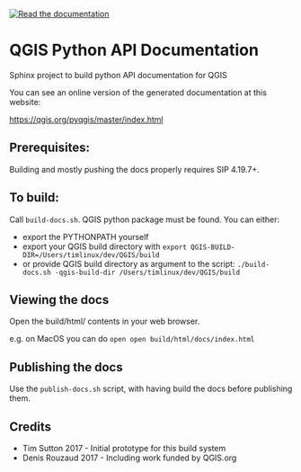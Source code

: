 [![Read the documentation](https://img.shields.io/badge/Read-the%20docs-green.svg)](https://qgis.org/pyqgis/master/index.html)

# QGIS Python API Documentation

Sphinx project to build python API documentation for QGIS

You can see an online version of the generated documentation at this
website:

https://qgis.org/pyqgis/master/index.html

## Prerequisites:

Building and mostly pushing the docs properly requires SIP 4.19.7+.


## To build:

Call ``build-docs.sh``. QGIS python package must be found.
You can either:

* export the PYTHONPATH yourself
* export your QGIS build directory with ``export QGIS-BUILD-DIR=/Users/timlinux/dev/QGIS/build``
* or provide QGIS build directory as argument to the script: ``./build-docs.sh -qgis-build-dir /Users/timlinux/dev/QGIS/build``

## Viewing the docs

Open the build/html/ contents in your web browser.

e.g. on MacOS you can do ``open open build/html/docs/index.html``

## Publishing the docs

Use the ``publish-docs.sh`` script, with having build the docs before publishing them.

## Credits

- Tim Sutton 2017 - Initial prototype for this build system
- Denis Rouzaud 2017 - Including work funded by QGIS.org
